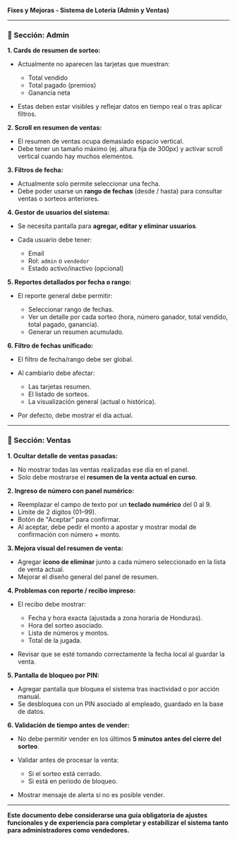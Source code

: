 **Fixes y Mejoras - Sistema de Lotería (Admin y Ventas)**

---

### 📁 Sección: Admin

**1. Cards de resumen de sorteo:**

* Actualmente no aparecen las tarjetas que muestran:

  * Total vendido
  * Total pagado (premios)
  * Ganancia neta
* Estas deben estar visibles y reflejar datos en tiempo real o tras aplicar filtros.

**2. Scroll en resumen de ventas:**

* El resumen de ventas ocupa demasiado espacio vertical.
* Debe tener un tamaño máximo (ej. altura fija de 300px) y activar scroll vertical cuando hay muchos elementos.

**3. Filtros de fecha:**

* Actualmente solo permite seleccionar una fecha.
* Debe poder usarse un **rango de fechas** (desde / hasta) para consultar ventas o sorteos anteriores.

**4. Gestor de usuarios del sistema:**

* Se necesita pantalla para **agregar, editar y eliminar usuarios**.
* Cada usuario debe tener:

  * Email
  * Rol: `admin` o `vendedor`
  * Estado activo/inactivo (opcional)

**5. Reportes detallados por fecha o rango:**

* El reporte general debe permitir:

  * Seleccionar rango de fechas.
  * Ver un detalle por cada sorteo (hora, número ganador, total vendido, total pagado, ganancia).
  * Generar un resumen acumulado.

**6. Filtro de fechas unificado:**

* El filtro de fecha/rango debe ser global.
* Al cambiarlo debe afectar:

  * Las tarjetas resumen.
  * El listado de sorteos.
  * La visualización general (actual o histórica).
* Por defecto, debe mostrar el día actual.

---

### 🚀 Sección: Ventas

**1. Ocultar detalle de ventas pasadas:**

* No mostrar todas las ventas realizadas ese día en el panel.
* Solo debe mostrarse el **resumen de la venta actual en curso**.

**2. Ingreso de número con panel numérico:**

* Reemplazar el campo de texto por un **teclado numérico** del 0 al 9.
* Límite de 2 dígitos (01–99).
* Botón de "Aceptar" para confirmar.
* Al aceptar, debe pedir el monto a apostar y mostrar modal de confirmación con número + monto.

**3. Mejora visual del resumen de venta:**

* Agregar **icono de eliminar** junto a cada número seleccionado en la lista de venta actual.
* Mejorar el diseño general del panel de resumen.

**4. Problemas con reporte / recibo impreso:**

* El recibo debe mostrar:

  * Fecha y hora exacta (ajustada a zona horaria de Honduras).
  * Hora del sorteo asociado.
  * Lista de números y montos.
  * Total de la jugada.
* Revisar que se esté tomando correctamente la fecha local al guardar la venta.

**5. Pantalla de bloqueo por PIN:**

* Agregar pantalla que bloquea el sistema tras inactividad o por acción manual.
* Se desbloquea con un PIN asociado al empleado, guardado en la base de datos.

**6. Validación de tiempo antes de vender:**

* No debe permitir vender en los últimos **5 minutos antes del cierre del sorteo**.
* Validar antes de procesar la venta:

  * Si el sorteo está cerrado.
  * Si está en periodo de bloqueo.
* Mostrar mensaje de alerta si no es posible vender.

---

**Este documento debe considerarse una guía obligatoria de ajustes funcionales y de experiencia para completar y estabilizar el sistema tanto para administradores como vendedores.**
